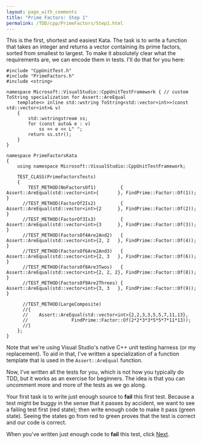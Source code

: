 ```yaml
---
layout: page_with_comments
title: "Prime Factors: Step 1"
permalink: /TDD/cpp/PrimeFactors/Step1.html
---
```


This is the first, shortest and easiest Kata.  The task is to write a function that takes an integer and returns a vector containing its prime factors, sorted from smallest to largest.
To make it absolutely clear what the requirements are, we can encode them in tests.  I'll do that for you here:

```
#include "CppUnitTest.h"
#include "PrimeFactors.h"
#include <string>

namespace Microsoft::VisualStudio::CppUnitTestFramework { // custom ToString specialization for Assert::AreEqual
    template<> inline std::wstring ToString<std::vector<int>>(const std::vector<int>& v)
    {
        std::wstringstream ss;
        for (const auto& e : v)
            ss << e << L" ";
        return ss.str();
    }
}

namespace PrimeFactorsKata
{
    using namespace Microsoft::VisualStudio::CppUnitTestFramework;

    TEST_CLASS(PrimeFactorsTests)
    {
        TEST_METHOD(NoFactorsOf1)         { Assert::AreEqual(std::vector<int>{       }, FindPrime::Factor::Of(1)); }
      //TEST_METHOD(FactorOf2Is2)         { Assert::AreEqual(std::vector<int>{2      }, FindPrime::Factor::Of(2)); }
      //TEST_METHOD(FactorOf3Is3)         { Assert::AreEqual(std::vector<int>{3      }, FindPrime::Factor::Of(3)); }
      //TEST_METHOD(FactorsOf4Are2And2)   { Assert::AreEqual(std::vector<int>{2, 2   }, FindPrime::Factor::Of(4)); }
      //TEST_METHOD(FactorsOf6Are2And3)   { Assert::AreEqual(std::vector<int>{2, 3   }, FindPrime::Factor::Of(6)); }
      //TEST_METHOD(FactorsOf8Are3Twos)   { Assert::AreEqual(std::vector<int>{2, 2, 2}, FindPrime::Factor::Of(8)); }
      //TEST_METHOD(FactorsOf9Are2Threes) { Assert::AreEqual(std::vector<int>{3, 3   }, FindPrime::Factor::Of(9)); }

      //TEST_METHOD(LargeComposite)
      //{
      //	Assert::AreEqual(std::vector<int>{2,2,3,3,5,5,7,11,13}, 
      //                FindPrime::Factor::Of(2*2*3*3*5*5*7*11*13));
      //}
    };
}
```

Note that we're using Visual Studio's native C++ unit testing harness (or my replacement). To aid in that, I've written a specialization of a function template
that is used in the ```Assert::AreEqual``` function.

Now, I've written all the tests for you, which is not how you typically do TDD, but it works as an exercise for beginners. The idea is that you can uncomment more and more of the tests as we go along.

Your first task is to write just enough source to **fail** this first test.  Because a test might be buggy in the sense that it passes by accident, we want to see a failing test first (red state);
then write enough code to make it pass (green state). Seeing the states go from red to green proves that the test is correct and our code is correct.

When you've written just enough code to **fail** this test, click [Next](Step2.html).

